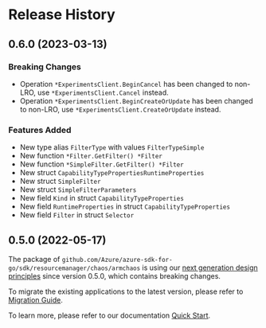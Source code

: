 # Release History

## 0.6.0 (2023-03-13)
### Breaking Changes

- Operation `*ExperimentsClient.BeginCancel` has been changed to non-LRO, use `*ExperimentsClient.Cancel` instead.
- Operation `*ExperimentsClient.BeginCreateOrUpdate` has been changed to non-LRO, use `*ExperimentsClient.CreateOrUpdate` instead.

### Features Added

- New type alias `FilterType` with values `FilterTypeSimple`
- New function `*Filter.GetFilter() *Filter`
- New function `*SimpleFilter.GetFilter() *Filter`
- New struct `CapabilityTypePropertiesRuntimeProperties`
- New struct `SimpleFilter`
- New struct `SimpleFilterParameters`
- New field `Kind` in struct `CapabilityTypeProperties`
- New field `RuntimeProperties` in struct `CapabilityTypeProperties`
- New field `Filter` in struct `Selector`


## 0.5.0 (2022-05-17)

The package of `github.com/Azure/azure-sdk-for-go/sdk/resourcemanager/chaos/armchaos` is using our [next generation design principles](https://azure.github.io/azure-sdk/general_introduction.html) since version 0.5.0, which contains breaking changes.

To migrate the existing applications to the latest version, please refer to [Migration Guide](https://aka.ms/azsdk/go/mgmt/migration).

To learn more, please refer to our documentation [Quick Start](https://aka.ms/azsdk/go/mgmt).